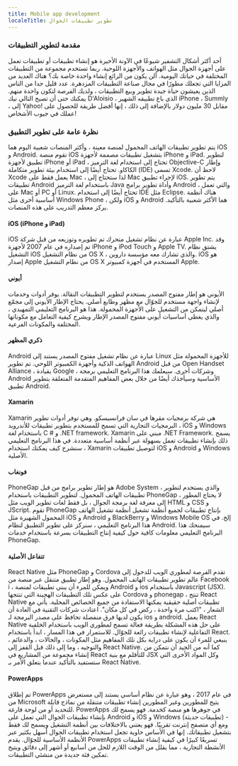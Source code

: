 ```yaml
---
title: Mobile app development
localeTitle: تطوير تطبيقات الجوال
---
```

### مقدمة لتطوير التطبيقات

أحد أكثر أشكال التشفير شيوعًا في الآونة الأخيرة هو إنشاء تطبيقات أو تطبيقات تعمل على أجهزة الجوال مثل الهواتف والأجهزة اللوحية. ربما تستخدم مجموعة من التطبيقات المختلفة في حياتك اليومية. ألن يكون من الرائع إنشاء واحدة خاصة بك؟ هناك العديد من المزايا التي تجعلك مطورًا في مجال صناعة التطبيقات المزدهرة. عدد قليل جدا من الناس الذين يعيشون حياة جيدة تطوير وبيع التطبيقات ، ولديك الفرصة لتكون واحدة منهم. يمكنك حتى أن تصبح التالي نيك D'Aloisio ، الذي باع تطبيقه الشهير iPhone ، Summly ، إلى Yahoo! مقابل 30 مليون دولار بالإضافة إلى ذلك ، إنها أفضل طريقة للحصول على عملك في جيوب الأشخاص!

### نظرة عامة على تطوير التطبيق

يتم تطوير تطبيقات الهاتف المحمول لمنصة معينة ، وأكثر المنصات شعبية اليوم هما iOS و Android. تقوم منصة iOS بتشغيل تطبيقات مصممة لأجهزة iPhone و iPad. لتطوير تطبيق لأجهزة iPhone أو iPad ، تحتاج إلى استخدام لغة الترميز Objective-C وإطار الكاكاو. تحتاج أيضًا إلى استخدام بيئة تطوير متكاملة (IDE) تسمى Xcode. لاحظ أن Xcode يعمل فقط على Mac ، لذا ستحتاج إلى Mac لإجراء تطبيق iOS. يتم تطوير تطبيقات Android باستخدام لغة الترميز Java وأداة تطوير برامج Android ، والتي تعمل على Mac أو PC أو Linux. تحتاج أيضًا إلى استخدام IDE مثل Eclipse. هناك أنظمة أساسية أخرى مثل Windows Phone ، ولكن iOS و Android هما الأكثر شعبية بالتأكيد. يركز معظم التدريب على هذه المنصات.

#### iOS (iPhone و iPad)

iOS عبارة عن نظام تشغيل متحرك تم تطويره وتوزيعه من قبل شركة Apple Inc. وقد تم إصداره في عام 2007 لأجهزة iPhone و iPod Touch و Apple TV. يشتق نظام التشغيل iOS من نظام التشغيل OS X ، والذي تشارك معه مؤسسة داروين. iOS هو إصدار Apple من نظام التشغيل OS X المستخدم في أجهزة كمبيوتر Apple.

#### أيوني

الأيوني هو إطار مفتوح المصدر يستخدم لتطوير التطبيقات النقالة. يوفر أدوات وخدمات لإنشاء واجهة مستخدم للجوّال مع مظهر وطابع أصلي. يحتاج الإطار الأيوني إلى مجمّع أصلي ليتمكن من التشغيل على الأجهزة المحمولة. هذا هو البرنامج التعليمي التمهيدي ، والذي يغطي أساسيات أيوني مفتوح المصدر الإطار ويشرح كيفية التعامل مع مكوناتها المختلفة والمكونات الفرعية.

#### ذكري المظهر

Android عبارة عن نظام تشغيل مفتوح المصدر يستند إلى Linux للأجهزة المحمولة مثل الهواتف الذكية وأجهزة الكمبيوتر اللوحي. تم تطوير Android من قبل Open Handset Alliance ، بقيادة Google ، وشركات أخرى. سيعلمك هذا البرنامج التعليمي برمجة Android الأساسية وسيأخذك أيضًا من خلال بعض المفاهيم المتقدمة المتعلقة بتطوير تطبيق Android.

#### Xamarin

Xamarin هي شركة برمجيات مقرها في سان فرانسيسكو. وهي توفر أدوات تطوير البرمجيات التجارية التي تسمح للمستخدم بتطوير تطبيقات للأندرويد ، iOS و Windows باستخدام لغة C # و .NET framework. Xamarin مبني على .NET Framework. يسمح ذلك بإنشاء تطبيقات تعمل بسهولة عبر أنظمة أساسية متعددة. في هذا البرنامج التعليمي ، سنشرح كيف يمكنك استخدام Xamarin لتوصيل تطبيقات iOS و Android و Windows الأصلية.

#### فونغاب

PhoneGap هو إطار تطوير برامج من قبل Adobe System ، والذي يستخدم لتطوير تطبيقات الهاتف المحمول. لتطوير التطبيقات باستخدام PhoneGap ، لا يحتاج المطور إلى معرفة لغة برمجة الجوال ، بل فقط لغات تطوير الويب مثل HTML و CSS و JScript. تقوم PhoneGap بإنتاج تطبيقات لجميع أنظمة تشغيل أنظمة تشغيل الهاتف المحمول الشهيرة مثل iOS و Android و BlackBerry و Windows Mobile OS إلخ. في هذا البرنامج التعليمي ، سنركز على تطوير التطبيق لنظام Android. سيمنحك هذا البرنامج التعليمي معلومات كافية حول كيفية إنتاج التطبيقات بسرعة باستخدام خدمات PhoneGap.

#### تتفاعل الأصلية

React Native مثل PhoneGap و Cordova تقدم الفرصة لمطوري الويب للدخول إلى عالم تطوير تطبيقات الهاتف المحمول. وهو إطار تطبيق متنقل عبر منصة من Facebook i ، ويمكن للمرء أن يبني تطبيقات لمنصة Android و ios باستخدام Javascript (JSX). على عكس تلك التطبيقات الهجينة التي تنتجها Cordova و phonegap ، تنتج React Native تطبيقات أصلية حقيقية يمكنها الاستفادة من جميع الخصائص المحلية. يأتي مع الشعار ، "اكتب مرة واحدة ، ركض في كل مكان". اعتادت شركات التقنية في العادة أن يكون لديها فرق منفصلة تحافظ على مصدر البرمجة لـ ios و android. يعمل React Native على حل هذه المشكلة بطريقة فعالة تسمح لمطوري الويب باستخدام الخلفية التفاعلية لإنشاء تطبيقات رائعة للجوّال. للاستمرار في هذا المسار ، ابدأ باستخدام React. ينبغي للمرء أن يكون على دراية بكل تلك المفاهيم مثل المكونات ، والحالات ، والدعائم ، والتوجيه ، وما إلى ذلك قبل القفز إلى React Native. كما أنه من الجيد أن نتمكن من إنشاء مجموعة من المشاريع في React للتأقلم مع بنية JSX وكل المواد الأخرى التي ستستفيد بالتأكيد عندما يتعلق الأمر بـ React Native.

#### PowerApps

تم إطلاق PowerApps في عام 2017 ، وهو عبارة عن نظام أساسي يستند إلى مستعرض من Microsoft يتيح للمطورين وغير المطورين إنشاء تطبيقات متنقلة من نماذج قابلة للتحديد أو من لوحة فارغة. PowerApps في جوهرها هو منصة كخدمة. فهو يسمح لك بإنشاء تطبيقات الجوال التي تعمل على Android و iOS و Windows (تطبيقات حديثة) - ومع أي متصفح إنترنت تقريبًا. فهو يعتني بالاختلافات بين أنظمة التشغيل ويسمح لك فقط بتشغيل تطبيقاتك. إنها في الأساس حاوية تجعل استخدام تطبيقات الجوال أسهل بكثير عبر الأنظمة الأساسية للجوّال. يقدم PowerApps تسريعًا كبيرًا في كيفية إنشاء تطبيقات الأنشطة التجارية ، مما يقلل من الوقت اللازم للحل من أسابيع أو أشهر إلى دقائق ويتيح تمكين فئة جديدة من منشئي التطبيقات.